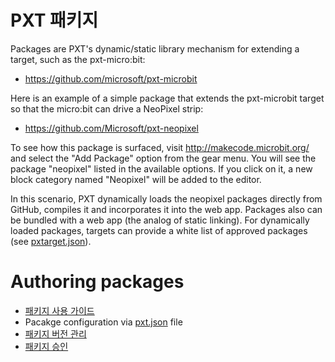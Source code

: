 # PXT 패키지

Packages are PXT's dynamic/static library mechanism for extending a target, such as the pxt-micro:bit:

* https://github.com/microsoft/pxt-microbit

Here is an example of a simple package that extends the pxt-microbit target so that the micro:bit can drive a NeoPixel strip:

* https://github.com/Microsoft/pxt-neopixel

To see how this package is surfaced, visit http://makecode.microbit.org/ and select the "Add Package" option from the gear menu. You will see the package "neopixel" listed in the available options. If you click on it, a new block category named "Neopixel" will be added to the editor.

In this scenario, PXT dynamically loads the neopixel packages directly from GitHub, compiles it and incorporates it into the web app. Packages also can be bundled with a web app (the analog of static linking). For dynamically loaded packages, targets can provide a white list of approved packages (see [pxtarget.json](/targets/pxtarget)).

# Authoring packages

* [패키지 사용 가이드](/packages/getting-started)
* Pacakge configuration via [pxt.json](/packages/pxtJson) file
* [패키지 버전 관리](/packages/versioning)
* [패키지 승인](/packages/approval)